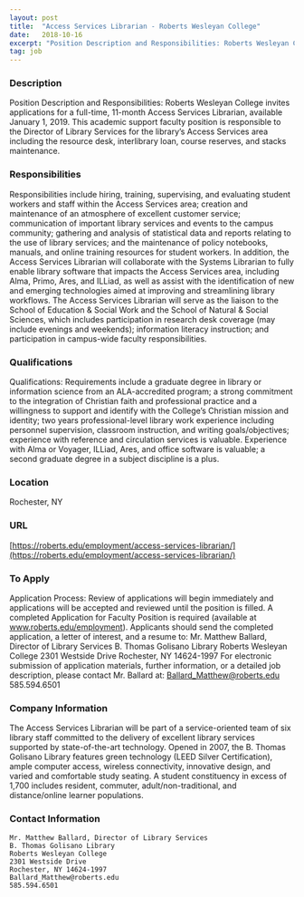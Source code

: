 ```yaml
---
layout: post
title:  "Access Services Librarian - Roberts Wesleyan College"
date:   2018-10-16
excerpt: "Position Description and Responsibilities: Roberts Wesleyan College invites applications for a full-time, 11-month Access Services Librarian, available January 1, 2019. This academic support faculty position is responsible to the Director of Library Services for the library’s Access Services area including the resource desk, interlibrary loan, course reserves, and stacks maintenance...."
tag: job
---
```


### Description   

Position Description and Responsibilities: Roberts Wesleyan College invites applications for a full-time, 11-month Access Services Librarian, available January 1, 2019. This academic support faculty position is responsible to the Director of Library Services for the library’s Access Services area including the resource desk, interlibrary loan, course reserves, and stacks maintenance.


### Responsibilities   

Responsibilities include hiring, training, supervising, and evaluating student workers and staff within the Access Services area; creation and maintenance of an atmosphere of excellent customer service; communication of important library services and events to the campus community; gathering and analysis of statistical data and reports relating to the use of library services; and the maintenance of policy notebooks, manuals, and online training resources for student workers. In addition, the Access Services Librarian will collaborate with the Systems Librarian to fully enable library software that impacts the Access Services area, including Alma, Primo, Ares, and ILLiad, as well as assist with the identification of new and emerging technologies aimed at improving and streamlining library workflows. The Access Services Librarian will serve as the liaison to the School of Education & Social Work and the School of Natural & Social Sciences, which includes participation in research desk coverage (may include evenings and weekends); information literacy instruction; and participation in campus-wide faculty responsibilities.


### Qualifications   

Qualifications: Requirements include a graduate degree in library or information science from an ALA-accredited program; a strong commitment to the integration of Christian faith and professional practice and a willingness to support and identify with the College’s Christian mission and identity; two years professional-level library work experience including personnel supervision, classroom instruction, and writing goals/objectives; experience with reference and circulation services is valuable. Experience with Alma or Voyager, ILLiad, Ares, and office software is valuable; a second graduate degree in a subject discipline is a plus.




### Location   

Rochester, NY


### URL   

[https://roberts.edu/employment/access-services-librarian/](https://roberts.edu/employment/access-services-librarian/)

### To Apply   

Application Process: Review of applications will begin immediately and applications will be accepted and reviewed until the position is filled. A completed Application for Faculty Position is required (available at www.roberts.edu/employment). Applicants should send the completed application, a letter of interest, and a resume to:
	Mr. Matthew Ballard, Director of Library Services
	B. Thomas Golisano Library
	Roberts Wesleyan College
	2301 Westside Drive
	Rochester, NY 14624-1997
For electronic submission of application materials, further information, or a detailed job description, please contact Mr. Ballard at:
	Ballard_Matthew@roberts.edu
	585.594.6501



### Company Information   

The Access Services Librarian will be part of a service-oriented team of six library staff committed to the delivery of excellent library services supported by state-of-the-art technology. Opened in 2007, the B. Thomas Golisano Library features green technology (LEED Silver Certification), ample computer access, wireless connectivity, innovative design, and varied and comfortable study seating. A student constituency in excess of 1,700 includes resident, commuter, adult/non-traditional, and distance/online learner populations.


### Contact Information   

	Mr. Matthew Ballard, Director of Library Services
	B. Thomas Golisano Library
	Roberts Wesleyan College
	2301 Westside Drive
	Rochester, NY 14624-1997
	Ballard_Matthew@roberts.edu
	585.594.6501


